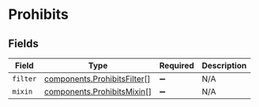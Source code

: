 # Prohibits


## Fields

| Field                                                                      | Type                                                                       | Required                                                                   | Description                                                                |
| -------------------------------------------------------------------------- | -------------------------------------------------------------------------- | -------------------------------------------------------------------------- | -------------------------------------------------------------------------- |
| `filter`                                                                   | [components.ProhibitsFilter](../../models/components/prohibitsfilter.md)[] | :heavy_minus_sign:                                                         | N/A                                                                        |
| `mixin`                                                                    | [components.ProhibitsMixin](../../models/components/prohibitsmixin.md)[]   | :heavy_minus_sign:                                                         | N/A                                                                        |